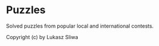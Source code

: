 # Puzzles

Solved puzzles from popular local and international contests.

Copyright (c) by Lukasz Sliwa
